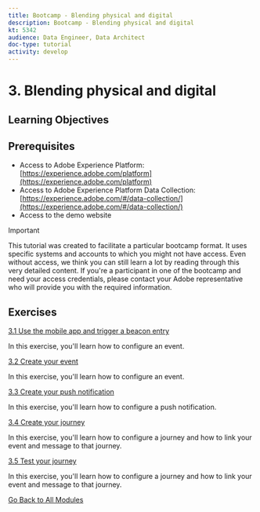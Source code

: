 ```yaml
---
title: Bootcamp - Blending physical and digital
description: Bootcamp - Blending physical and digital
kt: 5342
audience: Data Engineer, Data Architect
doc-type: tutorial
activity: develop
---
```

# 3. Blending physical and digital

## Learning Objectives

## Prerequisites

- Access to Adobe Experience Platform: [https://experience.adobe.com/platform](https://experience.adobe.com/platform)
- Access to Adobe Experience Platform Data Collection: [https://experience.adobe.com/#/data-collection/](https://experience.adobe.com/#/data-collection/)
- Access to the demo website

>[!IMPORTANT]
>
>This tutorial was created to facilitate a particular bootcamp format. It uses specific systems and accounts to which you might not have access. Even without access, we think you can still learn a lot by reading through this very detailed content. If you're a participant in one of the bootcamp and need your access credentials, please contact your Adobe representative who will provide you with the required information.

## Exercises

[3.1 Use the mobile app and trigger a beacon entry](./ex1.md)

In this exercise, you'll learn how to configure an event.

[3.2 Create your event](./ex2.md)

In this exercise, you'll learn how to configure an event.

[3.3 Create your push notification](./ex3.md)

In this exercise, you'll learn how to configure a push notification.

[3.4 Create your journey](./ex4.md)

In this exercise, you'll learn how to configure a journey and how to link your event and message to that journey.

[3.5 Test your journey](./ex5.md)

In this exercise, you'll learn how to configure a journey and how to link your event and message to that journey.

[Go Back to All Modules](../../overview.md)
